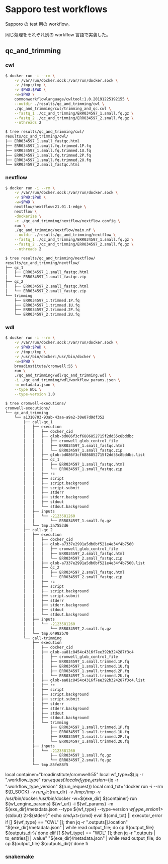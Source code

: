 # Sapporo test workflows

Sapporo の test 用の workflow。

同じ処理をそれぞれ別の workflow 言語で実装した。

## qc_and_trimming

### cwl

```bash
$ docker run -i --rm \
    -v /var/run/docker.sock:/var/run/docker.sock \
    -v /tmp:/tmp \
    -v $PWD:$PWD \
    -w=$PWD \
    commonworkflowlanguage/cwltool:1.0.20191225192155 \
    --outdir ./results/qc_and_trimming/cwl \
    ./qc_and_trimming/cwl/trimming_and_qc.cwl \
    --fastq_1 ./qc_and_trimming/ERR034597_1.small.fq.gz \
    --fastq_2 ./qc_and_trimming/ERR034597_2.small.fq.gz \
    --nthreads 2

$ tree results/qc_and_trimming/cwl/
results/qc_and_trimming/cwl/
├── ERR034597_1.small_fastqc.html
├── ERR034597_1.small.fq.trimmed.1P.fq
├── ERR034597_1.small.fq.trimmed.1U.fq
├── ERR034597_1.small.fq.trimmed.2P.fq
├── ERR034597_1.small.fq.trimmed.2U.fq
└── ERR034597_2.small_fastqc.html
```

### nextflow

```bash
$ docker run -i --rm \
    -v /var/run/docker.sock:/var/run/docker.sock \
    -v $PWD:$PWD \
    -w=$PWD \
    nextflow/nextflow:21.01.1-edge \
    nextflow \
    -dockerize \
    -c ./qc_and_trimming/nextflow/nextflow.config \
    run \
    ./qc_and_trimming/nextflow/main.nf \
    --outdir ./results/qc_and_trimming/nextflow \
    --fastq_1 ./qc_and_trimming/ERR034597_1.small.fq.gz \
    --fastq_2 ./qc_and_trimming/ERR034597_2.small.fq.gz \
    --nthreads 2

$ tree results/qc_and_trimming/nextflow/
results/qc_and_trimming/nextflow/
├── qc_1
│   ├── ERR034597_1.small_fastqc.html
│   └── ERR034597_1.small_fastqc.zip
├── qc_2
│   ├── ERR034597_2.small_fastqc.html
│   └── ERR034597_2.small_fastqc.zip
└── trimming
    ├── ERR034597_1.trimmed.1P.fq
    ├── ERR034597_1.trimmed.1U.fq
    ├── ERR034597_2.trimmed.2P.fq
    └── ERR034597_2.trimmed.2U.fq
```

### wdl

```bash
$ docker run -i --rm \
    -v /var/run/docker.sock:/var/run/docker.sock \
    -v $PWD:$PWD \
    -v /tmp:/tmp \
    -v /usr/bin/docker:/usr/bin/docker \
    -w=$PWD \
    broadinstitute/cromwell:55 \
    run \
    ./qc_and_trimming/wdl/qc_and_trimming.wdl \
    -i ./qc_and_trimming/wdl/workflow_params.json \
    -m metadata.json \
    --type WDL \
    --type-version 1.0

$ tree cromwell-executions/
cromwell-executions/
└── qc_and_trimming
    └── a1310703-93ab-43aa-a9a2-30e07d9df352
        ├── call-qc_1
        │   ├── execution
        │   │   ├── docker_cid
        │   │   ├── glob-bd086f3cf6886852715f2dd55c8bddbc
        │   │   │   ├── cromwell_glob_control_file
        │   │   │   ├── ERR034597_1.small_fastqc.html
        │   │   │   └── ERR034597_1.small_fastqc.zip
        │   │   ├── glob-bd086f3cf6886852715f2dd55c8bddbc.list
        │   │   ├── qc_1
        │   │   │   ├── ERR034597_1.small_fastqc.html
        │   │   │   └── ERR034597_1.small_fastqc.zip
        │   │   ├── rc
        │   │   ├── script
        │   │   ├── script.background
        │   │   ├── script.submit
        │   │   ├── stderr
        │   │   ├── stderr.background
        │   │   ├── stdout
        │   │   └── stdout.background
        │   ├── inputs
        │   │   └── -2123581260
        │   │       └── ERR034597_1.small.fq.gz
        │   └── tmp.3a7553d6
        ├── call-qc_2
        │   ├── execution
        │   │   ├── docker_cid
        │   │   ├── glob-a7337e2991a5db0bf521e4e34f4b7560
        │   │   │   ├── cromwell_glob_control_file
        │   │   │   ├── ERR034597_2.small_fastqc.html
        │   │   │   └── ERR034597_2.small_fastqc.zip
        │   │   ├── glob-a7337e2991a5db0bf521e4e34f4b7560.list
        │   │   ├── qc_2
        │   │   │   ├── ERR034597_2.small_fastqc.html
        │   │   │   └── ERR034597_2.small_fastqc.zip
        │   │   ├── rc
        │   │   ├── script
        │   │   ├── script.background
        │   │   ├── script.submit
        │   │   ├── stderr
        │   │   ├── stderr.background
        │   │   ├── stdout
        │   │   └── stdout.background
        │   ├── inputs
        │   │   └── -2123581260
        │   │       └── ERR034597_2.small.fq.gz
        │   └── tmp.64982b70
        └── call-trimming
            ├── execution
            │   ├── docker_cid
            │   ├── glob-aa81c8454c4316f7ee392b324287f3c4
            │   │   ├── cromwell_glob_control_file
            │   │   ├── ERR034597_1.small.trimmed.1P.fq
            │   │   ├── ERR034597_1.small.trimmed.1U.fq
            │   │   ├── ERR034597_1.small.trimmed.2P.fq
            │   │   └── ERR034597_1.small.trimmed.2U.fq
            │   ├── glob-aa81c8454c4316f7ee392b324287f3c4.list
            │   ├── rc
            │   ├── script
            │   ├── script.background
            │   ├── script.submit
            │   ├── stderr
            │   ├── stderr.background
            │   ├── stdout
            │   ├── stdout.background
            │   └── trimming
            │       ├── ERR034597_1.small.trimmed.1P.fq
            │       ├── ERR034597_1.small.trimmed.1U.fq
            │       ├── ERR034597_1.small.trimmed.2P.fq
            │       └── ERR034597_1.small.trimmed.2U.fq
            ├── inputs
            │   └── -2123581260
            │       ├── ERR034597_1.small.fq.gz
            │       └── ERR034597_2.small.fq.gz
            └── tmp.85fe88f5
```

local container="broadinstitute/cromwell:55"
local wf_type=$(jq -r ".workflow_type" ${run_request})
  local wf_type_version=$(jq -r ".workflow_type_version" ${run_request})
  local cmd_txt="docker run -i --rm ${D_SOCK} -v ${run_dir}:${run_dir} -v /tmp:/tmp -v /usr/bin/docker:/usr/bin/docker -w=${exe_dir} ${container} run ${wf_engine_params} ${wf_url} -i ${wf_params} -m ${exe_dir}/metadata.json --type ${wf_type} --type-version ${wf_type_version} 1>${stdout} 2>${stderr}"
  echo ${cmd_txt} >${cmd}
eval ${cmd_txt} || executor_error
  if [[ ${wf_type} == "CWL" ]]; then
    jq -r ".outputs[].location" "${exe_dir}/metadata.json" | while read output_file; do
cp ${output_file} ${outputs_dir}/
    done
  elif [[ ${wf_type} == "WDL" ]]; then
    jq -r ".outputs | to_entries[] | .value" "${exe_dir}/metadata.json" | while read output_file; do
cp ${output_file} ${outputs_dir}/
done
fi

### snakemake
